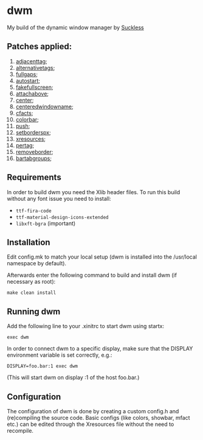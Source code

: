# dwm
My build of the dynamic window manager by [Suckless](https://suckless.org)

## Patches applied:
1. [adjacenttag](https://dwm.suckless.org/patches/adjacenttag);
2. [alternativetags](https://dwm.suckless.org/patches/alternativetags);
3. [fullgaps](https://dwm.suckless.org/patches/uselessgap);
4. [autostart](https://dwm.suckless.org/patches/autostart);
5. [fakefullscreen](https://dwm.suckless.org/patches/fakefullscreen);
6. [attachabove](https://dwm.suckless.org/patches/attachabove);
7. [center](https://dwm.suckless,org/patches/center);
8. [centeredwindowname](https://dwm.suckless.org/patches/centeredwindowname);
9. [cfacts](https://dwm.suckless.org/patches/cafcts);
10. [colorbar](https://dwm.suckless.org/patches/colorbar);
11. [push](https://dwm.suckless.org/patches/push);
12. [setborderspx](https://dwm.suckless,org/patches/setborderspx);
13. [xresources](https://dwm.suckless.org/patches/xresources);
14. [pertag](https://dwm.suckless.org/patches/pertag);
15. [removeborder](https://dwm.suckless.org/patches/removeborder);
16. [bartabgroups](https://dwm.suckless.org/patches/bartabgroups);

## Requirements
In order to build dwm you need the Xlib header files.
To run this build without any font issue you need to install:
 - `ttf-fira-code`
 - `ttf-material-design-icons-extended`
 - `libxft-bgra` (important)

## Installation
Edit config.mk to match your local setup (dwm is installed into
the /usr/local namespace by default).

Afterwards enter the following command to build and install dwm (if
necessary as root):

    make clean install


## Running dwm
Add the following line to your .xinitrc to start dwm using startx:

    exec dwm

In order to connect dwm to a specific display, make sure that
the DISPLAY environment variable is set correctly, e.g.:

    DISPLAY=foo.bar:1 exec dwm

(This will start dwm on display :1 of the host foo.bar.)

## Configuration
The configuration of dwm is done by creating a custom config.h
and (re)compiling the source code.
Basic configs (like colors, showbar, mfact etc.) can be edited through the Xresources file without the need to recompile.
